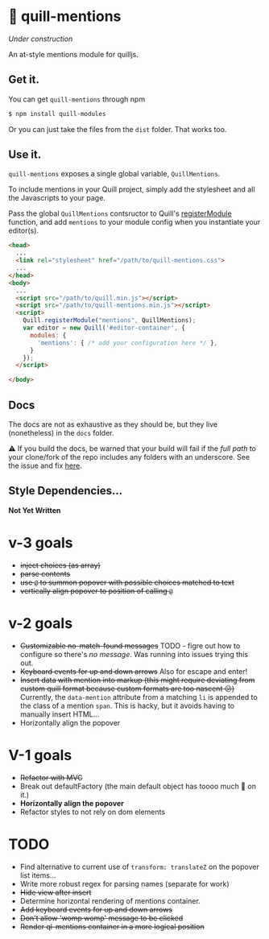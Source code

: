 # :construction: quill-mentions
_Under construction_

An at-style mentions module for quilljs.

## Get it.
You can get `quill-mentions` through npm
```bash
$ npm install quill-modules
```
Or you can just take the files from the `dist` folder. That works too.

## Use it.
`quill-mentions` exposes a single global variable, `QuillMentions`. 

To include mentions in your Quill project, simply add the stylesheet and all the Javascripts to your page.

Pass the global `QuillMentions` contsructor to Quill's [registerModule](http://quilljs.com/docs/api/#quillregistermodule) function, and add `mentions` to your module config when you instantiate your editor(s).

```html
<head>
  ...
  <link rel="stylesheet" href="/path/to/quill-mentions.css">
  ...
</head>
<body>
  ...
  <script src="/path/to/quill.min.js"></script>
  <script src="/path/to/quill-mentions.min.js"></script>
  <script>
    Quill.registerModule("mentions", QuillMentions);
    var editor = new Quill('#editor-container', {
      modules: {
        'mentions': { /* add your configuration here */ },
      }
    });
  </script>

</body>
```

## Docs

The docs are not as exhaustive as they should be, but they live (nonetheless) in the `docs` folder.

:warning: If you build the docs, be warned that your build will fail if the _full path_ to your clone/fork of the repo includes any folders with an underscore. See the issue and fix [here](https://github.com/brettimus/quill-mentions/issues/1).


## Style Dependencies...
**Not Yet Written**


# v-3 goals
* ~~inject choices (as array)~~
* ~~parse contents~~
* ~~use `@` to summon popover with possible choices matched to text~~
* ~~vertically align popover to position of calling `@`~~

# v-2 goals
* ~~Customizable no-match-found messages~~ TODO - figre out how to configure so there's _no message_. Was running into issues trying this out.
* ~~Keyboard events for up and down arrows~~ Also for escape and enter!
* ~~Insert data with mention into markup (this might require deviating from custom quill format because custom formats are too nascent :confused:)~~ Currently, the `data-mention` attribute from a matching `li` is appended to the class of a mention `span`. This is hacky, but it avoids having to manually insert HTML...
* Horizontally align the popover

# V-1 goals
* ~~Refactor with MVC~~
* Break out defaultFactory (the main default object has toooo much :shit: on it.)
* **Horizontally align the popover**
* Refactor styles to not rely on dom elements

# TODO
* Find alternative to current use of `transform: translateZ` on the popover list items...
* Write more robust regex for parsing names (separate for work)
* ~~Hide view after insert~~
* Determine horizontal rendering of mentions container.
* ~~Add keyboard events for up and down arrows~~
* ~~Don't allow 'womp womp' message to be clicked~~
* ~~Render ql-mentions container in a more logical position~~
